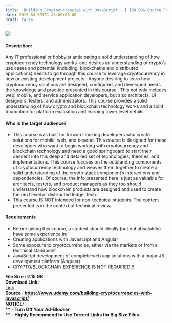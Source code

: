 ```yaml
---
title: 'Building Cryptocurrencies with JavaScript | [ 199.99$ Course For Free ]'
date: 2019-04-09T11:43:00+01:00
draft: false
---
```


  

**[![](https://3.bp.blogspot.com/-zoKWVuZNncg/XKx2nLVrb5I/AAAAAAAABcA/dLHnjtJw_8kjmfLj9FRIIKg7Jd-uQ_SPgCLcBGAs/s640/Building-Cryptocurrencies-with-JavaScript.jpg)](https://3.bp.blogspot.com/-zoKWVuZNncg/XKx2nLVrb5I/AAAAAAAABcA/dLHnjtJw_8kjmfLj9FRIIKg7Jd-uQ_SPgCLcBGAs/s1600/Building-Cryptocurrencies-with-JavaScript.jpg)**

  
  

#### Description:

Any IT professional or hobbyist anticipating a solid understanding of how cryptocurrency technology works  and desires an understanding of crypto’s use cases and potential (including  blockchains and distributed applications) needs to go through this course to leverage cryptocurrency in new or existing development projects.  Anyone desiring to learn how cryptocurrency solutions are designed, configured, and developed needs the knowldege and practice presented in this course.  This not only includes web, mobile, and service application developers, but also architects, UI designers, testers, and administrators. This course provides a solid understanding of how crypto and blockchain technology works and a solid foundation for platform evaluation and learning lower level details.  

#### Who is the target audience?

*   This course was built for forward-looking developers who create solutions for mobile, web, and beyond. This course is designed for those developers who want to begin working with cryptocurrency and blockchain technology and need a good springboard to start their descent into this deep and detailed set of technologies, theories, and implementations. This course focuses on the outstanding components of cryptocurrency technology and weaves them together to create a solid understanding of the crypto stack component’s interactions and dependencies. Of course, the info presented here is just as valuable for architects, testers, and product managers as they too should understand how blockchain products are designed and used to create the next level of distributed ledger tech.
*   This course IS NOT intended for non-technical students. The content presented is in the context of technical review.

#### Requirements

*   Before taking this course, a student should ideally (but not absolutely) have some experience in:
*   Creating applications with Javascript and Angular
*   Some exposure to cryptocurrencies, either via the markets or from a technical standpoint
*   JavaScript development of complete web app solutions with a major JS development platform (Angular)
*   CRYPTO/BLOCKCHAIN EXPERIENCE IS NOT REQUIRED!!!

**File Size : 2.15 GB**  
**Download Link:**  
[Link](http://crowdurl.com/BuildingCryptocurrentorrent)     
**Source : **https://www.udemy.com/building-cryptocurrencies-with-javascript/  
**NOTICE:**  
** - Turn Off Your Ad-Blocker**  
** - Highly Recommend to Use Torrent Links for Big Size Files**